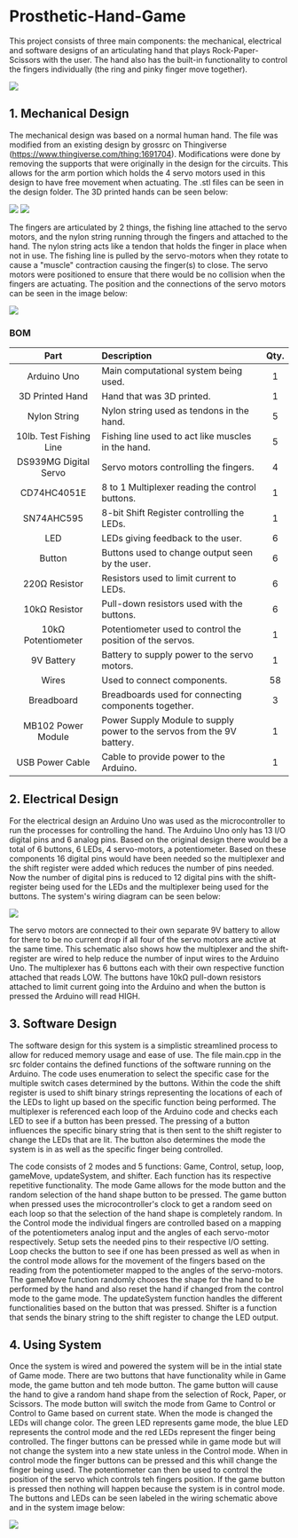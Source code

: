 # Prosthetic-Hand-Game

This project consists of three main components: the mechanical, electrical and software designs of an articulating hand that plays Rock-Paper-Scissors with the user. The hand also has the built-in functionality to control the fingers individually (the ring and pinky finger move together).

<img src="images/Final.jpg">


## 1. Mechanical Design

The mechanical design was based on a normal human hand. The file was modified from an existing design by grossrc on Thingiverse (https://www.thingiverse.com/thing:1691704). Modifications were done by removing the supports that were originally in the design for the circuits. This allows for the arm portion which holds the 4 servo motors used in this design to have free movement when actuating. The .stl files can be seen in the design folder. The 3D printed hands can be seen below:

<img src="images/hand front.JPG">
<img src="images/hand back.JPG">

The fingers are articulated by 2 things, the fishing line attached to the servo motors, and the nylon string running through the fingers and attached to the hand. The nylon string acts like a tendon that holds the finger in place when not in use. The fishing line is pulled by the servo-motors when they rotate to cause a "muscle" contraction causing the finger(s) to close. The servo motors were positioned to ensure that there would be no collision when the fingers are actuating. The position and the connections of the servo motors can be seen in the image below:

<img src="images/motors.JPG">

### BOM

|Part|Description|Qty.|
|:---:|:---|:---:|
|Arduino Uno|Main computational system being used.|1|
|3D Printed Hand|Hand that was 3D printed.|1|
|Nylon String|Nylon string used as tendons in the hand.|5|
|10lb. Test Fishing Line|Fishing line used to act like muscles in the hand.|5|
|DS939MG Digital Servo|Servo motors controlling the fingers.|4|
|CD74HC4051E|8 to 1 Multiplexer reading the control buttons.|1|
|SN74AHC595|8-bit Shift Register controlling the LEDs.|1|
|LED|LEDs giving feedback to the user.|6|
|Button|Buttons used to change output seen by the user.|6|
|220Ω Resistor|Resistors used to limit current to LEDs.|6|
|10kΩ Resistor|Pull-down resistors used with the buttons.|6|
|10kΩ Potentiometer|Potentiometer used to control the position of the servos.|1|
|9V Battery|Battery to supply power to the servo motors.|1|
|Wires|Used to connect components.|58|
|Breadboard|Breadboards used for connecting components together.|3|
|MB102 Power Module|Power Supply Module to supply power to the servos from the 9V battery.|1|
|USB Power Cable|Cable to provide power to the Arduino.|1|

## 2. Electrical Design

For the electrical design an Arduino Uno was used as the microcontroller to run the processes for controlling the hand. The Arduino Uno only has 13 I/O digital pins and 6 analog pins. Based on the original design there would be a total of 6 buttons, 6 LEDs, 4 servo-motors, a potentiometer. Based on these components 16 digital pins would have been needed so the multiplexer and the shift register were added which reduces the number of pins needed. Now the number of digital pins is reduced to 12 digital pins with the shift-register being used for the LEDs and the multiplexer being used for the buttons. The system's wiring diagram can be seen below:

<img src="images/Final Schematic.png">

The servo motors are connected to their own separate 9V battery to allow for there to be no current drop if all four of the servo motors are active at the same time. This schematic also shows how the multiplexer and the shift-register are wired to help reduce the number of input wires to the Arduino Uno. The multiplexer has 6 buttons each with their own respective function attached that reads LOW. The buttons have 10kΩ pull-down resistors attached to limit current going into the Arduino and when the button is pressed the Arduino will read HIGH. 



## 3. Software Design

The software design for this system is a simplistic streamlined process to allow for reduced memory usage and ease of use. The file main.cpp in the src folder contains the defined functions of the software running on the Arduino. The code uses enumeration to select the specific case for the multiple switch cases determined by the buttons. Within the code the shift register is used to shift binary strings representing the locations of each of the LEDs to light up based on the specific function being performed. The multiplexer is referenced each loop of the Arduino code and checks each LED to see if a button has been pressed. The pressing of a button influences the specific binary string that is then sent to the shift register to change the LEDs that are lit. The button also determines the mode the system is in as well as the specific finger being controlled.

The code consists of 2 modes and 5 functions: Game, Control, setup, loop, gameMove, updateSystem, and shifter. Each function has its respective repetitive functionality. The mode Game allows for the mode button and the random selection of the hand shape button to be pressed. The game button when pressed uses the microcontroller's clock to get a random seed on each loop so that the selection of the hand shape is completely random. In the Control mode the individual fingers are controlled based on a mapping of the potentiometers analog input and the angles of each servo-motor respectively.  Setup sets the needed pins to their respective I/O setting. Loop checks the button to see if one has been pressed as well as when in the control mode allows for the movement of the fingers based on the reading from the potentiometer mapped to the angles of the servo-motors. The gameMove function randomly chooses the shape for the hand to be performed by the hand and also reset the hand if changed from the control mode to the game mode. The updateSystem function handles the different functionalities based on the button that was pressed. Shifter is a function that sends the binary string to the shift register to change the LED output. 


## 4. Using System

Once the system is wired and powered the system will be in the intial state of Game mode. There are two buttons that have functionality while in Game mode, the game button and teh mode button. The game button will cause the hand to give a random hand shape from the selection of Rock, Paper, or Scissors. The mode button will switch the mode from Game to Control or Control to Game based on current state. When the mode is changed the LEDs will change color. The green LED represents game mode, the blue LED represents the control mode and the red LEDs represent the finger being controlled. The finger buttons can be pressed while in game mode but will not change the system into a new state unless in the Control mode. When in control mode the finger buttons can be pressed and this whill change the finger being used. The potentiometer can then be used to control the position of the servo which controls teh fingers position. If the game button is pressed then nothing will happen because the system is in control mode. The buttons and LEDs can be seen labeled in the wiring schematic above and in the system image below:

<img src="images/circuit labeled.png">
